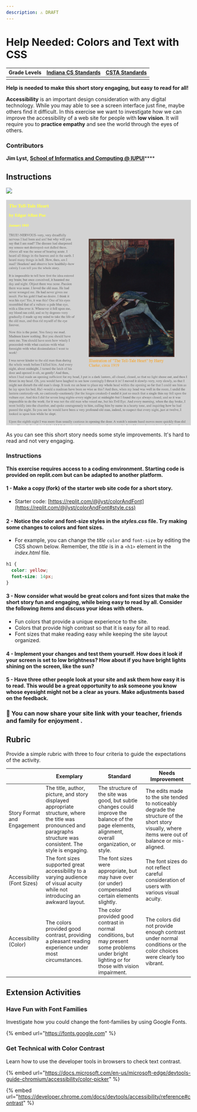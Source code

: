 ```yaml
---
description: ⚠️ DRAFT
---
```


# Help Needed: Colors and Text with CSS

| **Grade Levels** | ****[**Indiana CS Standards**](https://www.doe.in.gov/sites/default/files/wf-stem/ind-k-12-computer-science-standards.pdf)**** | ****[**CSTA Standards**](https://www.csteachers.org/page/standards)**** |
| ---------------- | ------------------------------------------------------------------------------------------------------------------------------ | ----------------------------------------------------------------------- |
|                  |                                                                                                                                |                                                                         |

**Help is needed to make this short story engaging, but easy to read for all!**

**Accessibility** is an important design consideration with any digital technology. While you may able to see a screen interface just fine, maybe others find it difficult. In this exercise we want to investigate how we can improve the accessibility of a web site for people with **low vision**. It will require you to **practice empathy** and see the world through the eyes of others.

### Contributors

**Jim Lyst,** [**School of Informatics and Computing @ IUPUI**](https://soic.iupui.edu)****

## **Instructions**

![](https://lh4.googleusercontent.com/xvzWGSVBkwIgOJ98U9QaPHhx3i9ZGLvROEHJ2t4-z83uyFN3Ca680iM-GgnGf\_4sJtuYgWsoNYsS0EDazAvGe1uzjUt4dbfoVgIOjrL5gWNZUIJRRuPxsZ1JMntD0F8EGiVhEd3d=s0)

![](<../../.gitbook/assets/image (6).png>)

As you can see this short story needs some style improvements. It's hard to read and not very engaging.

### **Instructions**

**This exercise requires access to a coding environment. Starting code is provided on replit.com but can be adapted to another platform.**

#### **1 - Make a copy (fork) of the starter web site code for a short story.**

* Starter code: [https://replit.com/@jlyst/colorAndFont](https://replit.com/@jlyst/colorAndFont#style.css)

#### **2 - Notice the color and font-size styles in the **_**styles.css**_** file**. Try making some changes to colors and font sizes.

* For example, you can change the _title_ `color` and `font-size` by editing the CSS shown below. Remember, the _title_ is in a `<h1>` element in the _index.html_ file.

```css
h1 {
  color: yellow;
  font-size: 14px;
}
```

#### 3 - Now consider what would be great colors and font sizes that make the short story fun and engaging, while being easy to read by all. Consider the following items and discuss your ideas with others.

* Fun colors that provide a unique experience to the site.
* Colors that provide high contrast so that it is easy for all to read.
* Font sizes that make reading easy while keeping the site layout organized.

#### 4 - Implement your changes and test them yourself. How does it look if your screen is set to low brightness? How about if you have bright lights shining on the screen, like the sun?

#### 5 - Have three other people look at your site and ask them how easy it is to read. This would be a great opportunity to ask someone you know whose eyesight might not be a clear as yours. Make adjustments based on the feedback.

### 🎉 You can now share your site link with your teacher, friends and family for enjoyment .

## **Rubric**

Provide a simple rubric with three to four criteria to guide the expectations of the activity.

|                             | Exemplary                                                                                                                                                             | Standard                                                                                                                                          | Needs Improvement                                                                                                                                  |
| --------------------------- | --------------------------------------------------------------------------------------------------------------------------------------------------------------------- | ------------------------------------------------------------------------------------------------------------------------------------------------- | -------------------------------------------------------------------------------------------------------------------------------------------------- |
| Story Format and Engagement | The title, author, picture, and story displayed appropriate structure, where the title was pronounced and paragraphs structure was consistent. The style is engaging. | The structure of the site was good, but subtle changes could improve the balance of the page elements, alignment, overall organization, or style. | The edits made to the site tended to noticeably degrade the structure of the short story visually, where items were out of balance or mis-aligned. |
| Accessibility (Font Sizes)  | The font sizes supported great accessibility to a varying audience of visual acuity while not introducing an awkward layout.                                          | The font sizes were appropriate, but may have over (or under) compensated certain elements slightly.                                              | The font sizes do not reflect careful consideration of users with various visual acuity.                                                           |
| Accessibility (Color)       | The colors provided good contrast, providing a pleasant reading experience under most circumstances.                                                                  | The color provided good contrast in normal conditions, but may present some problems under bright lighting or for those with vision impairment.   | The colors did not provide enough contrast under normal conditions or the color choices were clearly too vibrant.                                  |

## **Extension Activities**

### Have Fun with Font Families

Investigate how you could change the font-families by using Google Fonts.

{% embed url="https://fonts.google.com" %}

### Get Technical with Color Contrast

Learn how to use the developer tools in browsers to check text contrast.

{% embed url="https://docs.microsoft.com/en-us/microsoft-edge/devtools-guide-chromium/accessibility/color-picker" %}

{% embed url="https://developer.chrome.com/docs/devtools/accessibility/reference#contrast" %}
